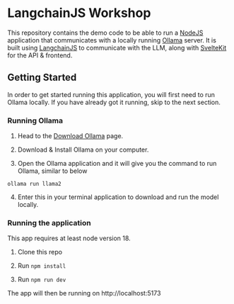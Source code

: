 # LangchainJS Workshop

This repository contains the demo code to be able to run a [NodeJS](https://nodejs.org) application that communicates with a locally running [Ollama](https://ollama.ai/) server. It is built using [LangchainJS](https://js.langchain.com/) to communicate with the LLM, along with [SvelteKit](https:/kit.svelte.dev) for the API & frontend.

## Getting Started

In order to get started running this application, you will first need to run Ollama locally. If you have already got it running, skip to the next section.

### Running Ollama

1. Head to the [Download Ollama](https://ollama.ai/download) page.

2. Download & Install Ollama on your computer.

3. Open the Ollama application and it will give you the command to run Ollama, similar to below

```
ollama run llama2
```

4. Enter this in your terminal application to download and run the model locally.

### Running the application

This app requires at least node version 18.

1. Clone this repo

2. Run `npm install`

3. Run `npm run dev`

The app will then be running on http://localhost:5173